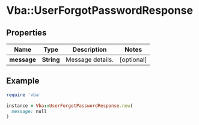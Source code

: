 # Vba::UserForgotPasswordResponse

## Properties

| Name | Type | Description | Notes |
| ---- | ---- | ----------- | ----- |
| **message** | **String** | Message details. | [optional] |

## Example

```ruby
require 'vba'

instance = Vba::UserForgotPasswordResponse.new(
  message: null
)
```

